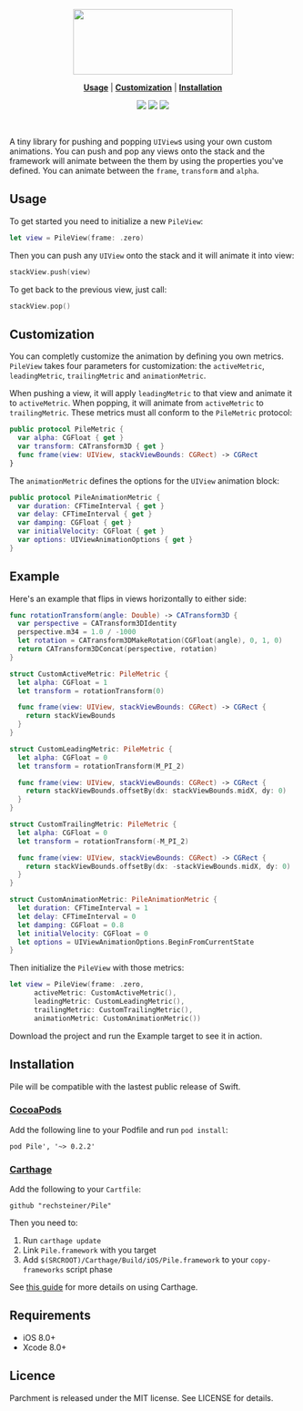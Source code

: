 <p align="center">
  <img src="https://s3.eu-central-1.amazonaws.com/rechsteiner-pile/da132057-5d56-4ed2-8654-7838d09910b0.png" width="280" height="115" />
</p>

<p align="center">
    <strong><a href=“#usage”>Usage</a></strong> |
    <strong><a href="#customization">Customization</a></strong> |
    <strong><a href="#installation">Installation</a></strong>
</p>

<p align="center">
    <a href="https://circleci.com/gh/rechsteiner/Pile"><img src="https://circleci.com/gh/rechsteiner/Pile/tree/master.svg?style=shield&circle-token=56b16884f50f6a72873c786dc936c5c59c4ea160" /></a>
    <a href="https://cocoapods.org/pods/Pile"><img src="https://img.shields.io/cocoapods/v/Pile.svg" /></a>
    <a href="https://github.com/Carthage/Carthage"><img src="https://img.shields.io/badge/Carthage-compatible-4BC51D.svg" /></a>
</p>

<br/>

A tiny library for pushing and popping `UIView`s using your own custom animations. You can push and pop any views onto the stack and the framework will animate between the them by using the properties you've defined. You can animate between the `frame`, `transform` and `alpha`.

## Usage

To get started you need to initialize a new `PileView`:

```Swift
let view = PileView(frame: .zero)
```

Then you can push any `UIView` onto the stack and it will animate it into view:

```Swift
stackView.push(view)
```

To get back to the previous view, just call:

```Swift
stackView.pop()
```

## Customization

You can completly customize the animation by defining you own metrics. `PileView` takes four parameters for customization: the `activeMetric`, `leadingMetric`, `trailingMetric` and `animationMetric`.

When pushing a view, it will apply `leadingMetric` to that view and animate it to `activeMetric`. When popping, it will animate from `activeMetric` to `trailingMetric`. These metrics must all conform to the `PileMetric` protocol:

```Swift
public protocol PileMetric {
  var alpha: CGFloat { get }
  var transform: CATransform3D { get }
  func frame(view: UIView, stackViewBounds: CGRect) -> CGRect
}
```

The `animationMetric` defines the options for the `UIView` animation block:

```Swift
public protocol PileAnimationMetric {
  var duration: CFTimeInterval { get }
  var delay: CFTimeInterval { get }
  var damping: CGFloat { get }
  var initialVelocity: CGFloat { get }
  var options: UIViewAnimationOptions { get }
}
```

## Example

Here's an example that flips in views horizontally to either side:

```Swift
func rotationTransform(angle: Double) -> CATransform3D {
  var perspective = CATransform3DIdentity
  perspective.m34 = 1.0 / -1000
  let rotation = CATransform3DMakeRotation(CGFloat(angle), 0, 1, 0)
  return CATransform3DConcat(perspective, rotation)
}

struct CustomActiveMetric: PileMetric {
  let alpha: CGFloat = 1
  let transform = rotationTransform(0)

  func frame(view: UIView, stackViewBounds: CGRect) -> CGRect {
    return stackViewBounds
  }
}

struct CustomLeadingMetric: PileMetric {
  let alpha: CGFloat = 0
  let transform = rotationTransform(M_PI_2)

  func frame(view: UIView, stackViewBounds: CGRect) -> CGRect {
    return stackViewBounds.offsetBy(dx: stackViewBounds.midX, dy: 0)
  }
}

struct CustomTrailingMetric: PileMetric {
  let alpha: CGFloat = 0
  let transform = rotationTransform(-M_PI_2)

  func frame(view: UIView, stackViewBounds: CGRect) -> CGRect {
    return stackViewBounds.offsetBy(dx: -stackViewBounds.midX, dy: 0)
  }
}

struct CustomAnimationMetric: PileAnimationMetric {
  let duration: CFTimeInterval = 1
  let delay: CFTimeInterval = 0
  let damping: CGFloat = 0.8
  let initialVelocity: CGFloat = 0
  let options = UIViewAnimationOptions.BeginFromCurrentState
}
```

Then initialize the `PileView` with those metrics:

```Swift
let view = PileView(frame: .zero,
      activeMetric: CustomActiveMetric(),
      leadingMetric: CustomLeadingMetric(),
      trailingMetric: CustomTrailingMetric(),
      animationMetric: CustomAnimationMetric())
```

Download the project and run the Example target to see it in action.

## Installation

Pile will be compatible with the lastest public release of Swift.

### [CocoaPods](https://cocoapods.org)

Add the following line to your Podfile and run `pod install`:

```
pod Pile', '~> 0.2.2'
```

### [Carthage](https://github.com/Carthage/Carthage)

Add the following to your `Cartfile`:

```
github "rechsteiner/Pile"  
```

Then you need to:

1. Run `carthage update`
2. Link `Pile.framework` with you target
3. Add `$(SRCROOT)/Carthage/Build/iOS/Pile.framework` to your
   `copy-frameworks` script phase

See [this guide](https://github.com/Carthage/Carthage#adding-frameworks-to-an-application) for more details on using Carthage.

## Requirements

* iOS 8.0+
* Xcode 8.0+

## Licence

Parchment is released under the MIT license. See LICENSE for details.
